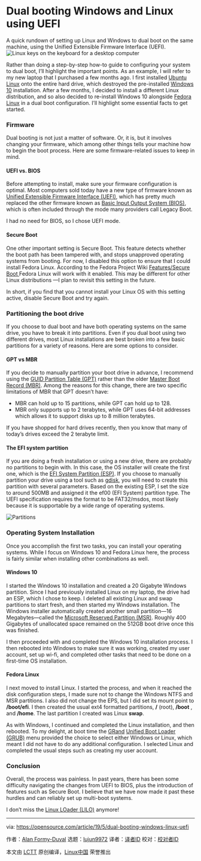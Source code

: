 [#]: collector: (lujun9972)
[#]: translator: ( )
[#]: reviewer: ( )
[#]: publisher: ( )
[#]: url: ( )
[#]: subject: (Dual booting Windows and Linux using UEFI)
[#]: via: (https://opensource.com/article/19/5/dual-booting-windows-linux-uefi)
[#]: author: (Alan Formy-Duval https://opensource.com/users/alanfdoss/users/ckrzen)

Dual booting Windows and Linux using UEFI
======
A quick rundown of setting up Linux and Windows to dual boot on the same
machine, using the Unified Extensible Firmware Interface (UEFI).
![Linux keys on the keyboard for a desktop computer][1]

Rather than doing a step-by-step how-to guide to configuring your system to dual boot, I’ll highlight the important points. As an example, I will refer to my new laptop that I purchased a few months ago. I first installed [Ubuntu Linux][2] onto the entire hard drive, which destroyed the pre-installed [Windows 10][3] installation. After a few months, I decided to install a different Linux distribution, and so also decided to re-install Windows 10 alongside [Fedora Linux][4] in a dual boot configuration. I’ll highlight some essential facts to get started.

### Firmware

Dual booting is not just a matter of software. Or, it is, but it involves changing your firmware, which among other things tells your machine how to begin the boot process. Here are some firmware-related issues to keep in mind.

#### UEFI vs. BIOS

Before attempting to install, make sure your firmware configuration is optimal. Most computers sold today have a new type of firmware known as [Unified Extensible Firmware Interface (UEFI)][5], which has pretty much replaced the other firmware known as [Basic Input Output System (BIOS)][6], which is often included through the mode many providers call Legacy Boot.

I had no need for BIOS, so I chose UEFI mode.

#### Secure Boot

One other important setting is Secure Boot. This feature detects whether the boot path has been tampered with, and stops unapproved operating systems from booting. For now, I disabled this option to ensure that I could install Fedora Linux. According to the Fedora Project Wiki [Features/Secure Boot ][7] Fedora Linux will work with it enabled. This may be different for other Linux distributions —I plan to revisit this setting in the future.

In short, if you find that you cannot install your Linux OS with this setting active, disable Secure Boot and try again.

### Partitioning the boot drive

If you choose to dual boot and have both operating systems on the same drive, you have to break it into partitions. Even if you dual boot using two different drives, most Linux installations are best broken into a few basic partitions for a variety of reasons. Here are some options to consider.

#### GPT vs MBR

If you decide to manually partition your boot drive in advance, I recommend using the [GUID Partition Table (GPT)][8] rather than the older [Master Boot Record (MBR)][9]. Among the reasons for this change, there are two specific limitations of MBR that GPT doesn’t have:

  * MBR can hold up to 15 partitions, while GPT can hold up to 128.
  * MBR only supports up to 2 terabytes, while GPT uses 64-bit addresses which allows it to support disks up to 8 million terabytes.



If you have shopped for hard drives recently, then you know that many of today’s drives exceed the 2 terabyte limit.

#### The EFI system partition

If you are doing a fresh installation or using a new drive, there are probably no partitions to begin with. In this case, the OS installer will create the first one, which is the [EFI System Partition (ESP)][10]. If you choose to manually partition your drive using a tool such as [gdisk][11], you will need to create this partition with several parameters. Based on the existing ESP, I set the size to around 500MB and assigned it the ef00 (EFI System) partition type. The UEFI specification requires the format to be FAT32/msdos, most likely because it is supportable by a wide range of operating systems.

![Partitions][12]

### Operating System Installation

Once you accomplish the first two tasks, you can install your operating systems. While I focus on Windows 10 and Fedora Linux here, the process is fairly similar when installing other combinations as well.

#### Windows 10

I started the Windows 10 installation and created a 20 Gigabyte Windows partition. Since I had previously installed Linux on my laptop, the drive had an ESP, which I chose to keep. I deleted all existing Linux and swap partitions to start fresh, and then started my Windows installation. The Windows installer automatically created another small partition—16 Megabytes—called the [Microsoft Reserved Partition (MSR)][13]. Roughly 400 Gigabytes of unallocated space remained on the 512GB boot drive once this was finished.

I then proceeded with and completed the Windows 10 installation process. I then rebooted into Windows to make sure it was working, created my user account, set up wi-fi, and completed other tasks that need to be done on a first-time OS installation.

#### Fedora Linux

I next moved to install Linux. I started the process, and when it reached the disk configuration steps, I made sure not to change the Windows NTFS and MSR partitions. I also did not change the EPS, but I did set its mount point to **/boot/efi**. I then created the usual ext4 formatted partitions, **/** (root), **/boot** , and **/home**. The last partition I created was Linux **swap**.

As with Windows, I continued and completed the Linux installation, and then rebooted. To my delight, at boot time the [GRand][14] [Unified Boot Loader (GRUB)][14] menu provided the choice to select either Windows or Linux, which meant I did not have to do any additional configuration. I selected Linux and completed the usual steps such as creating my user account.

### Conclusion

Overall, the process was painless. In past years, there has been some difficulty navigating the changes from UEFI to BIOS, plus the introduction of features such as Secure Boot. I believe that we have now made it past these hurdles and can reliably set up multi-boot systems.

I don’t miss the [Linux LOader (LILO)][15] anymore!

--------------------------------------------------------------------------------

via: https://opensource.com/article/19/5/dual-booting-windows-linux-uefi

作者：[Alan Formy-Duval][a]
选题：[lujun9972][b]
译者：[译者ID](https://github.com/译者ID)
校对：[校对者ID](https://github.com/校对者ID)

本文由 [LCTT](https://github.com/LCTT/TranslateProject) 原创编译，[Linux中国](https://linux.cn/) 荣誉推出

[a]: https://opensource.com/users/alanfdoss/users/ckrzen
[b]: https://github.com/lujun9972
[1]: https://opensource.com/sites/default/files/styles/image-full-size/public/lead-images/linux_keyboard_desktop.png?itok=I2nGw78_ (Linux keys on the keyboard for a desktop computer)
[2]: https://www.ubuntu.com
[3]: https://www.microsoft.com/en-us/windows
[4]: https://getfedora.org
[5]: https://en.wikipedia.org/wiki/Unified_Extensible_Firmware_Interface
[6]: https://en.wikipedia.org/wiki/BIOS
[7]: https://fedoraproject.org/wiki/Features/SecureBoot
[8]: https://en.wikipedia.org/wiki/GUID_Partition_Table
[9]: https://en.wikipedia.org/wiki/Master_boot_record
[10]: https://en.wikipedia.org/wiki/EFI_system_partition
[11]: https://sourceforge.net/projects/gptfdisk/
[12]: /sites/default/files/u216961/gdisk_screenshot_s.png
[13]: https://en.wikipedia.org/wiki/Microsoft_Reserved_Partition
[14]: https://en.wikipedia.org/wiki/GNU_GRUB
[15]: https://en.wikipedia.org/wiki/LILO_(boot_loader)
